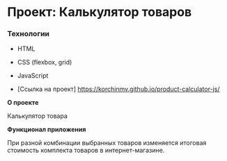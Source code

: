 # Проект: Калькулятор товаров

### Технологии

- HTML
- CSS (flexbox, grid)
- JavaScript

- [Ссылка на проект] https://korchinmv.github.io/product-calculator-js/

**О проекте**

Калькулятор товара

**Функционал приложения**

При разной комбинации выбранных товаров изменяется итоговая стоимость комплекта товаров в интернет-магазине.
